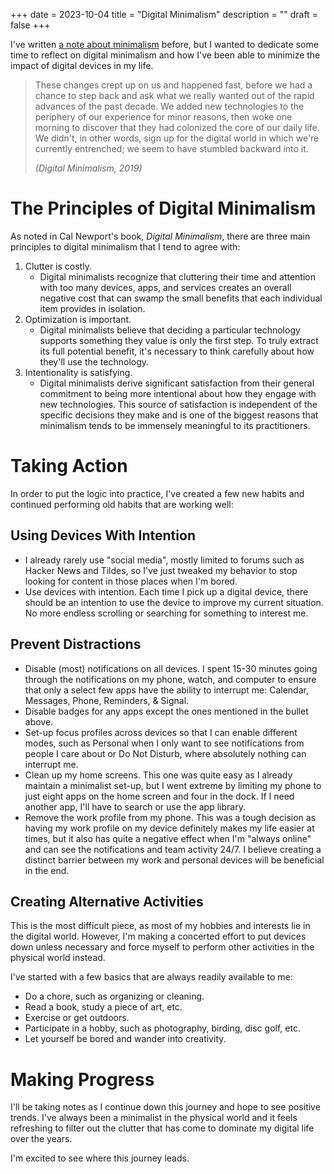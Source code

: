 +++
date = 2023-10-04
title = "Digital Minimalism"
description = ""
draft = false
+++

I've written [a note about minimalism](file:///wiki/#digital-garden) before,
but I wanted to dedicate some time to reflect on digital minimalism and how
I've been able to minimize the impact of digital devices in my life.

> These changes crept up on us and happened fast, before we had a chance to step
> back and ask what we really wanted out of the rapid advances of the past
> decade. We added new technologies to the periphery of our experience for minor
> reasons, then woke one morning to discover that they had colonized the core of
> our daily life. We didn't, in other words, sign up for the digital world in
> which we're currently entrenched; we seem to have stumbled backward into it.
>
> *(Digital Minimalism, 2019)*

# The Principles of Digital Minimalism

As noted in Cal Newport's book, *Digital Minimalism*, there are three main
principles to digital minimalism that I tend to agree with:

1.  Clutter is costly.
    - Digital minimalists recognize that cluttering their time and attention
      with too many devices, apps, and services creates an overall negative cost
      that can swamp the small benefits that each individual item provides in
      isolation.
2.  Optimization is important.
    - Digital minimalists believe that deciding a particular technology supports
      something they value is only the first step. To truly extract its full
      potential benefit, it's necessary to think carefully about how they'll
      use the technology.
3.  Intentionality is satisfying.
    - Digital minimalists derive significant satisfaction from their general
      commitment to being more intentional about how they engage with new
      technologies. This source of satisfaction is independent of the specific
      decisions they make and is one of the biggest reasons that minimalism
      tends to be immensely meaningful to its practitioners.

# Taking Action

In order to put the logic into practice, I've created a few new habits and
continued performing old habits that are working well:

## Using Devices With Intention

- I already rarely use "social media", mostly limited to forums such as Hacker
  News and Tildes, so I've just tweaked my behavior to stop looking for content
  in those places when I'm bored.
- Use devices with intention. Each time I pick up a digital device, there should
  be an intention to use the device to improve my current situation. No more
  endless scrolling or searching for something to interest me.

## Prevent Distractions

- Disable (most) notifications on all devices. I spent 15-30 minutes going
  through the notifications on my phone, watch, and computer to ensure that only
  a select few apps have the ability to interrupt me: Calendar, Messages, Phone,
  Reminders, & Signal.
- Disable badges for any apps except the ones mentioned in the bullet above.
- Set-up focus profiles across devices so that I can enable different modes,
  such as Personal when I only want to see notifications from people I care
  about or Do Not Disturb, where absolutely nothing can interrupt me.
- Clean up my home screens. This one was quite easy as I already maintain a
  minimalist set-up, but I went extreme by limiting my phone to just eight apps
  on the home screen and four in the dock. If I need another app, I'll have to
  search or use the app library.
- Remove the work profile from my phone. This was a tough decision as having my
  work profile on my device definitely makes my life easier at times, but it
  also has quite a negative effect when I'm "always online" and can see the
  notifications and team activity 24/7. I believe creating a distinct barrier
  between my work and personal devices will be beneficial in the end.

## Creating Alternative Activities

This is the most difficult piece, as most of my hobbies and interests lie in the
digital world. However, I'm making a concerted effort to put devices down
unless necessary and force myself to perform other activities in the physical
world instead.

I've started with a few basics that are always readily available to me:

- Do a chore, such as organizing or cleaning.
- Read a book, study a piece of art, etc.
- Exercise or get outdoors.
- Participate in a hobby, such as photography, birding, disc golf, etc.
- Let yourself be bored and wander into creativity.

# Making Progress

I'll be taking notes as I continue down this journey and hope to see positive
trends. I've always been a minimalist in the physical world and it feels
refreshing to filter out the clutter that has come to dominate my digital life
over the years.

I'm excited to see where this journey leads.
